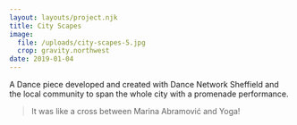```yaml
---
layout: layouts/project.njk
title: City Scapes
image:
  file: /uploads/city-scapes-5.jpg
  crop: gravity.northwest
date: 2019-01-04
---
```

A Dance piece developed and created with Dance Network Sheffield and the local community to span the whole city with a promenade performance.

> It was like a cross between Marina Abramović and Yoga!